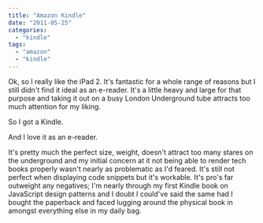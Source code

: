 ```yaml
---
title: "Amazon Kindle"
date: "2011-05-25"
categories: 
  - "kindle"
tags: 
  - "amazon"
  - "kindle"
---
```


Ok, so I really like the iPad 2. It's fantastic for a whole range of reasons but I still didn't find it ideal as an e-reader. It's a little heavy and large for that purpose and taking it out on a busy London Underground tube attracts too much attention for my liking.

So I got a Kindle.

And I love it as an e-reader.

It's pretty much the perfect size, weight, doesn't attract too many stares on the underground and my initial concern at it not being able to render tech books properly wasn't nearly as problematic as I'd feared. It's still not perfect when displaying code snippets but it's workable. It's pro's far outweight any negatives; I'm nearly through my first Kindle book on JavaScript design patterns and I doubt I could've said the same had I bought the paperback and faced lugging around the physical book in amongst everything else in my daily bag.

